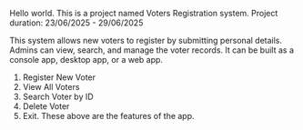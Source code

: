 Hello world.
This is a project named Voters Registration system. 
Project duration: 23/06/2025 - 29/06/2025

This system allows new voters to register by submitting personal details. Admins can view, search, and manage the voter records. It can be built as a console app, desktop app, or a web app.

1. Register New Voter
2. View All Voters
3. Search Voter by ID
5. Delete Voter
6. Exit.
These above are the features of the app.
